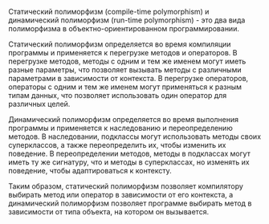 Статический полиморфизм (compile-time polymorphism) и динамический полиморфизм (run-time polymorphism) - это два вида полиморфизма в объектно-ориентированном программировании.

Статический полиморфизм определяется во время компиляции программы и применяется к перегрузке методов и операторов. В перегрузке методов, методы с одним и тем же именем могут иметь разные параметры, что позволяет вызывать методы с различными параметрами в зависимости от контекста. В перегрузке операторов, операторы с одним и тем же именем могут применяться к разным типам данных, что позволяет использовать один оператор для различных целей.

Динамический полиморфизм определяется во время выполнения программы и применяется к наследованию и переопределению методов. В наследовании, подклассы могут использовать методы своих суперклассов, а также переопределить их, чтобы изменить их поведение. В переопределении методов, методы в подклассах могут иметь ту же сигнатуру, что и методы в суперклассах, но изменять их поведение, чтобы адаптироваться к контексту.

Таким образом, статический полиморфизм позволяет компилятору выбирать метод или оператор в зависимости от его контекста, а динамический полиморфизм позволяет программе выбирать метод в зависимости от типа объекта, на котором он вызывается.